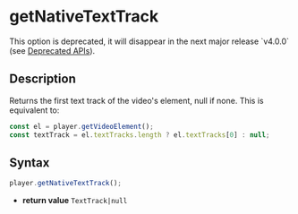 # getNativeTextTrack

<div class="warning">
This option is deprecated, it will disappear in the next major release
`v4.0.0` (see <a href="../Miscellaneous/Deprecated_APIs.md">Deprecated
APIs</a>).
</div>

## Description

Returns the first text track of the video's element, null if none. This is equivalent to:

```js
const el = player.getVideoElement();
const textTrack = el.textTracks.length ? el.textTracks[0] : null;
```

## Syntax

```js
player.getNativeTextTrack();
```

- **return value** `TextTrack|null`
